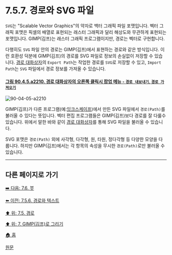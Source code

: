 # 7.5.7. 경로와 SVG 파일
`SVG`는 "Scalable Vector Graphics"의 약자로 백터 그래픽 파일 포맷입니다. 벡터 그래픽 포맷은 픽셀의 배열로 표현되는 래스터 그래픽과 달리 해상도와 무관하게 표현되는 포맷입니다. GIMP(김프)는 래스터 그래픽 프로그램이지만, 경로는 벡터로 구현합니다.

다행히도 `SVG` 파일 안의 경로는 GIMP(김프)에서 표현하는 경로와 같은 방식입니다. 이런 호환성 덕분에 GIMP(김프)의 경로를 SVG 파일로 정보의 손실없이 저장할 수 있습니다. [경로 대화상자](./15-02-03-00-paths-dialog.md)의 `Export Path`는 작업한 경로를 `SVG`로 저장할 수 있고, `Import Path`는 `SVG` 파일에서 경로 정보를 가져올 수 있습니다.

<a id="90-04-05-a2210"></a>

#### [그림 90.4.5.a2210. 경로 대화상자의 오른쪽 클릭시 팝업 메뉴 - `경로 내보내기`, `경로 가져오기`](./90-04-05-paths.md#90-04-05-a2210)
![90-04-05-a2210](https://github.com/wonder13662/gimp/assets/15767104/ed9738ee-0adc-4a08-a67f-21a8d4fc1962)

GIMP(김프)가 다른 프로그램(예:[잉크스케이프](https://inkscape.org/))에서 만든 SVG 파일에서 `경로(Path)`를 불러올 수 있다는 뜻입니다.
벡터 편집 프로그램들은 GIMP(김프)보다 경로를 잘 다룰수 있습니다. 위에서 말한 바와 같이 [경로 대화상자](./15-02-03-00-paths-dialog.md)를 통해 SVG 파일을 불러올 수 있습니다.

SVG 포맷은 `경로(Path)` 외에 사각형, 다각형, 원, 타원, 정다각형 등 다양한 모양을 다룹니다. 하지만 GIMP(김프)에서는 각 항목의 속성을 무시한 `경로(Path)`로만 불러올 수 있습니다.

***

## 다른 페이지로 가기
[➡️ 다음: 7.6. 붓](./07-06-00-brushes.md)

[⬅️ 이전: 7.5.6. 경로와 텍스트](./07-05-06-paths-and-text.md)

[⬆️ 위: 7.5. 경로](./07-05-00-paths.md)

[⬆️ 위: 7. GIMP(김프)로 그리기](./07-00-painting-with-gimp.md)

[🏠 홈](./00-home.md)

[원문](https://docs.gimp.org/2.10/ko/gimp-using-paths-and-svg.html)